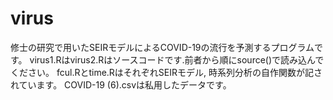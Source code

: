 # virus

修士の研究で用いたSEIRモデルによるCOVID-19の流行を予測するプログラムです。
virus1.Rはvirus2.Rはソースコードです.前者から順にsource()で読み込んでください。
fcul.Rとtime.RはそれぞれSEIRモデル, 時系列分析の自作関数が記されています。 
COVID-19 (6).csvは私用したデータです。
